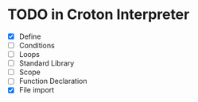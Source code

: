 # TODO in Croton Interpreter

* [X] Define
* [ ] Conditions
* [ ] Loops
* [ ] Standard Library
* [ ] Scope
* [ ] Function Declaration
* [X] File import

